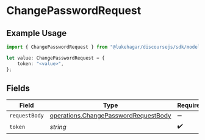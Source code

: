 # ChangePasswordRequest

## Example Usage

```typescript
import { ChangePasswordRequest } from "@lukehagar/discoursejs/sdk/models/operations";

let value: ChangePasswordRequest = {
    token: "<value>",
};
```

## Fields

| Field                                                                                               | Type                                                                                                | Required                                                                                            | Description                                                                                         |
| --------------------------------------------------------------------------------------------------- | --------------------------------------------------------------------------------------------------- | --------------------------------------------------------------------------------------------------- | --------------------------------------------------------------------------------------------------- |
| `requestBody`                                                                                       | [operations.ChangePasswordRequestBody](../../../sdk/models/operations/changepasswordrequestbody.md) | :heavy_minus_sign:                                                                                  | N/A                                                                                                 |
| `token`                                                                                             | *string*                                                                                            | :heavy_check_mark:                                                                                  | N/A                                                                                                 |